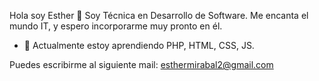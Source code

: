 Hola soy Esther 👋
Soy Técnica en Desarrollo de Software.
Me encanta el mundo IT, y espero incorporarme muy pronto en él.

- 🌱 Actualmente estoy aprendiendo PHP, HTML, CSS, JS.

Puedes escribirme al siguiente mail:
esthermirabal2@gmail.com



